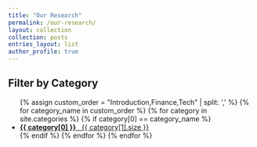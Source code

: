 ```yaml
---
title: "Our Research"
permalink: /our-research/
layout: collection
collection: posts
entries_layout: list
author_profile: true
---
```


## Filter by Category

<ul class="taxonomy-index">
  {% assign custom_order = "Introduction,Finance,Tech" | split: ',' %}
  {% for category_name in custom_order %}
    {% for category in site.categories %}
      {% if category[0] == category_name %}
        <li>
          <a href="{{ site.baseurl }}/categories/#{{ category[0] | slugify }}">
            <span class="archive-taxonomy-name"><strong>{{ category[0] }}</strong></span>
            &nbsp; <span class="taxonomy-count">{{ category[1].size }}</span>
          </a>
        </li>
      {% endif %}
    {% endfor %}
  {% endfor %}
</ul>